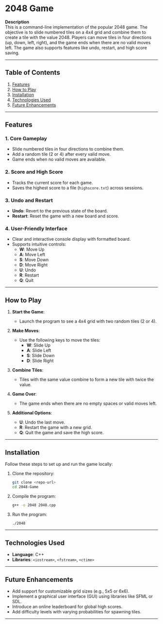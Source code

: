 # **2048 Game**

**Description**  
This is a command-line implementation of the popular 2048 game. The objective is to slide numbered tiles on a 4x4 grid and combine them to create a tile with the value 2048. Players can move tiles in four directions (up, down, left, right), and the game ends when there are no valid moves left. The game also supports features like undo, restart, and high score saving.

---

## **Table of Contents**

1. [Features](#features)  
2. [How to Play](#how-to-play)  
3. [Installation](#installation)  
4. [Technologies Used](#technologies-used)  
5. [Future Enhancements](#future-enhancements) 

---

## **Features**

### **1. Core Gameplay**
- Slide numbered tiles in four directions to combine them.  
- Add a random tile (2 or 4) after every valid move.  
- Game ends when no valid moves are available.  

### **2. Score and High Score**
- Tracks the current score for each game.  
- Saves the highest score to a file (`highscore.txt`) across sessions.  

### **3. Undo and Restart**
- **Undo**: Revert to the previous state of the board.  
- **Restart**: Reset the game with a new board and score.  

### **4. User-Friendly Interface**
- Clear and interactive console display with formatted board.  
- Supports intuitive controls:  
  - **W**: Move Up  
  - **A**: Move Left  
  - **S**: Move Down  
  - **D**: Move Right  
  - **U**: Undo  
  - **R**: Restart  
  - **Q**: Quit  

---

## **How to Play**

1. **Start the Game**:  
   - Launch the program to see a 4x4 grid with two random tiles (2 or 4).  

2. **Make Moves**:  
   - Use the following keys to move the tiles:  
     - **W**: Slide Up  
     - **A**: Slide Left  
     - **S**: Slide Down  
     - **D**: Slide Right  

3. **Combine Tiles**:  
   - Tiles with the same value combine to form a new tile with twice the value.  

4. **Game Over**:  
   - The game ends when there are no empty spaces or valid moves left.  

5. **Additional Options**:  
   - **U**: Undo the last move.  
   - **R**: Restart the game with a new grid.  
   - **Q**: Quit the game and save the high score.  

---

## **Installation**

Follow these steps to set up and run the game locally:

1. Clone the repository:
   ```bash
   git clone <repo-url>
   cd 2048-Game
   ```

2. Compile the program:
   ```bash
   g++ -o 2048 2048.cpp
   ```

3. Run the program:
   ```bash
   ./2048
   ```

---

## **Technologies Used**

- **Language**: C++  
- **Libraries**: `<iostream>`, `<fstream>`, `<ctime>`  

---

## **Future Enhancements**

- Add support for customizable grid sizes (e.g., 5x5 or 6x6).  
- Implement a graphical user interface (GUI) using libraries like SFML or SDL.  
- Introduce an online leaderboard for global high scores.  
- Add difficulty levels with varying probabilities for spawning tiles.  

---
